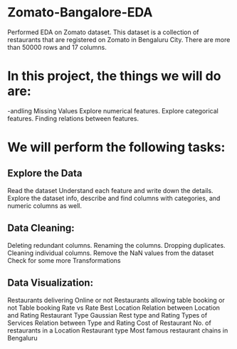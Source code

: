 # Zomato-Bangalore-EDA
Performed EDA on Zomato dataset. This dataset is a collection of restaurants that are registered on Zomato in Bengaluru City. There are more than 50000 rows and 17 columns.

# In this project, the things we will do are:

-andling Missing Values
Explore numerical features.
Explore categorical features.
Finding relations between features.

# We will perform the following tasks:

## Explore the Data

Read the dataset
Understand each feature and write down the details.
Explore the dataset info, describe and find columns with categories, and numeric columns as well.

## Data Cleaning:

Deleting redundant columns.
Renaming the columns.
Dropping duplicates.
Cleaning individual columns.
Remove the NaN values from the dataset
Check for some more Transformations

## Data Visualization:

Restaurants delivering Online or not
Restaurants allowing table booking or not
Table booking Rate vs Rate
Best Location
Relation between Location and Rating
Restaurant Type
Gaussian Rest type and Rating
Types of Services
Relation between Type and Rating
Cost of Restaurant
No. of restaurants in a Location
Restaurant type
Most famous restaurant chains in Bengaluru
